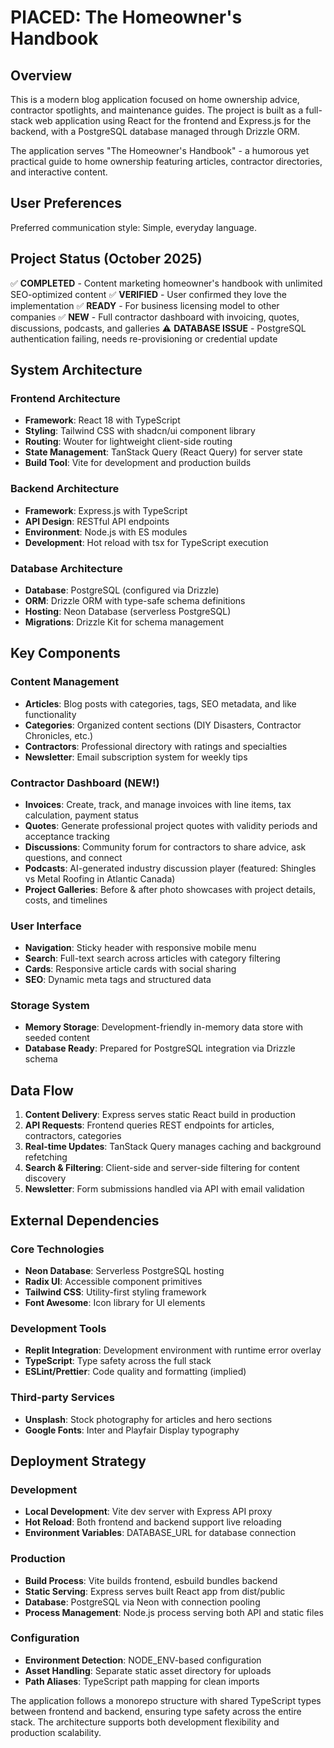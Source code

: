 # PlACED: The Homeowner's Handbook

## Overview

This is a modern blog application focused on home ownership advice, contractor spotlights, and maintenance guides. The project is built as a full-stack web application using React for the frontend and Express.js for the backend, with a PostgreSQL database managed through Drizzle ORM.

The application serves "The Homeowner's Handbook" - a humorous yet practical guide to home ownership featuring articles, contractor directories, and interactive content.

## User Preferences

Preferred communication style: Simple, everyday language.

## Project Status (October 2025)

✅ **COMPLETED** - Content marketing homeowner's handbook with unlimited SEO-optimized content
✅ **VERIFIED** - User confirmed they love the implementation
✅ **READY** - For business licensing model to other companies
✅ **NEW** - Full contractor dashboard with invoicing, quotes, discussions, podcasts, and galleries
⚠️ **DATABASE ISSUE** - PostgreSQL authentication failing, needs re-provisioning or credential update

## System Architecture

### Frontend Architecture
- **Framework**: React 18 with TypeScript
- **Styling**: Tailwind CSS with shadcn/ui component library
- **Routing**: Wouter for lightweight client-side routing
- **State Management**: TanStack Query (React Query) for server state
- **Build Tool**: Vite for development and production builds

### Backend Architecture
- **Framework**: Express.js with TypeScript
- **API Design**: RESTful API endpoints
- **Environment**: Node.js with ES modules
- **Development**: Hot reload with tsx for TypeScript execution

### Database Architecture
- **Database**: PostgreSQL (configured via Drizzle)
- **ORM**: Drizzle ORM with type-safe schema definitions
- **Hosting**: Neon Database (serverless PostgreSQL)
- **Migrations**: Drizzle Kit for schema management

## Key Components

### Content Management
- **Articles**: Blog posts with categories, tags, SEO metadata, and like functionality
- **Categories**: Organized content sections (DIY Disasters, Contractor Chronicles, etc.)
- **Contractors**: Professional directory with ratings and specialties
- **Newsletter**: Email subscription system for weekly tips

### Contractor Dashboard (NEW!)
- **Invoices**: Create, track, and manage invoices with line items, tax calculation, payment status
- **Quotes**: Generate professional project quotes with validity periods and acceptance tracking
- **Discussions**: Community forum for contractors to share advice, ask questions, and connect
- **Podcasts**: AI-generated industry discussion player (featured: Shingles vs Metal Roofing in Atlantic Canada)
- **Project Galleries**: Before & after photo showcases with project details, costs, and timelines

### User Interface
- **Navigation**: Sticky header with responsive mobile menu
- **Search**: Full-text search across articles with category filtering
- **Cards**: Responsive article cards with social sharing
- **SEO**: Dynamic meta tags and structured data

### Storage System
- **Memory Storage**: Development-friendly in-memory data store with seeded content
- **Database Ready**: Prepared for PostgreSQL integration via Drizzle schema

## Data Flow

1. **Content Delivery**: Express serves static React build in production
2. **API Requests**: Frontend queries REST endpoints for articles, contractors, categories
3. **Real-time Updates**: TanStack Query manages caching and background refetching
4. **Search & Filtering**: Client-side and server-side filtering for content discovery
5. **Newsletter**: Form submissions handled via API with email validation

## External Dependencies

### Core Technologies
- **Neon Database**: Serverless PostgreSQL hosting
- **Radix UI**: Accessible component primitives
- **Tailwind CSS**: Utility-first styling framework
- **Font Awesome**: Icon library for UI elements

### Development Tools
- **Replit Integration**: Development environment with runtime error overlay
- **TypeScript**: Type safety across the full stack
- **ESLint/Prettier**: Code quality and formatting (implied)

### Third-party Services
- **Unsplash**: Stock photography for articles and hero sections
- **Google Fonts**: Inter and Playfair Display typography

## Deployment Strategy

### Development
- **Local Development**: Vite dev server with Express API proxy
- **Hot Reload**: Both frontend and backend support live reloading
- **Environment Variables**: DATABASE_URL for database connection

### Production
- **Build Process**: Vite builds frontend, esbuild bundles backend
- **Static Serving**: Express serves built React app from dist/public
- **Database**: PostgreSQL via Neon with connection pooling
- **Process Management**: Node.js process serving both API and static files

### Configuration
- **Environment Detection**: NODE_ENV-based configuration
- **Asset Handling**: Separate static asset directory for uploads
- **Path Aliases**: TypeScript path mapping for clean imports

The application follows a monorepo structure with shared TypeScript types between frontend and backend, ensuring type safety across the entire stack. The architecture supports both development flexibility and production scalability.